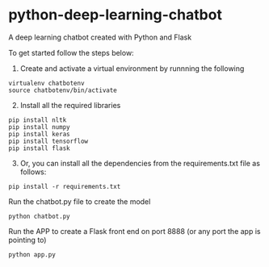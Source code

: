# python-deep-learning-chatbot

A deep learning chatbot created with Python and Flask

To get started follow the steps below:

1. Create and activate a virtual environment by runnning the following

```
virtualenv chatbotenv
source chatbotenv/bin/activate
```

2. Install all the required libraries

```
pip install nltk
pip install numpy
pip install keras
pip install tensorflow
pip install flask
```

3. Or, you can install all the dependencies from the requirements.txt file as follows:

```
pip install -r requirements.txt
```

Run the chatbot.py file to create the model

```
python chatbot.py
```

Run the APP to create a Flask front end on port 8888 (or any port the app is pointing to)

```
python app.py
```
